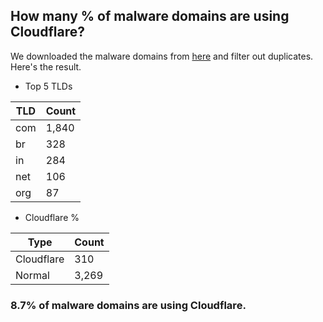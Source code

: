 ## How many % of malware domains are using Cloudflare?


We downloaded the malware domains from [here](https://urlhaus.abuse.ch) and filter out duplicates.
Here's the result.


[//]: # (start replacement)


- Top 5 TLDs

| TLD | Count |
| --- | --- |
| com | 1,840 |
| br | 328 |
| in | 284 |
| net | 106 |
| org | 87 |


- Cloudflare %

| Type | Count |
| --- | --- |
| Cloudflare | 310 |
| Normal | 3,269 |


### 8.7% of malware domains are using Cloudflare.